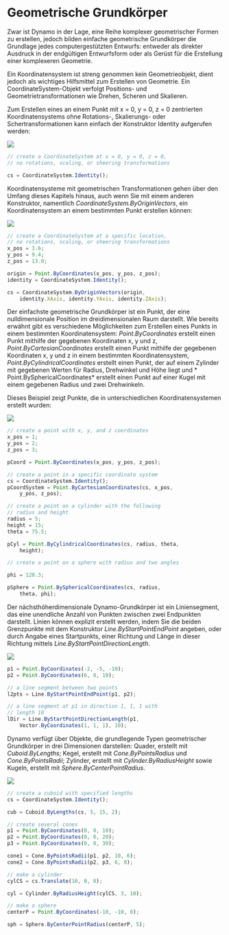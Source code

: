 # Geometrische Grundkörper

Zwar ist Dynamo in der Lage, eine Reihe komplexer geometrischer Formen zu erstellen, jedoch bilden einfache geometrische Grundkörper die Grundlage jedes computergestützten Entwurfs: entweder als direkter Ausdruck in der endgültigen Entwurfsform oder als Gerüst für die Erstellung einer komplexeren Geometrie.

Ein Koordinatensystem ist streng genommen kein Geometrieobjekt, dient jedoch als wichtiges Hilfsmittel zum Erstellen von Geometrie. Ein CoordinateSystem-Objekt verfolgt Positions- und Geometrietransformationen wie Drehen, Scheren und Skalieren.

Zum Erstellen eines an einem Punkt mit x = 0, y = 0, z = 0 zentrierten Koordinatensystems ohne Rotations-, Skalierungs- oder Schertransformationen kann einfach der Konstruktor Identity aufgerufen werden:

![](../.gitbook/assets/GeometricPrimitives\_01.png)

```js
// create a CoordinateSystem at x = 0, y = 0, z = 0,
// no rotations, scaling, or sheering transformations

cs = CoordinateSystem.Identity();
```

Koordinatensysteme mit geometrischen Transformationen gehen über den Umfang dieses Kapitels hinaus, auch wenn Sie mit einem anderen Konstruktor, namentlich _CoordinateSystem.ByOriginVectors_, ein Koordinatensystem an einem bestimmten Punkt erstellen können:

![](../.gitbook/assets/GeometricPrimitives\_02.png)

```js
// create a CoordinateSystem at a specific location,
// no rotations, scaling, or sheering transformations
x_pos = 3.6;
y_pos = 9.4;
z_pos = 13.0;

origin = Point.ByCoordinates(x_pos, y_pos, z_pos);
identity = CoordinateSystem.Identity();

cs = CoordinateSystem.ByOriginVectors(origin,
    identity.XAxis, identity.YAxis, identity.ZAxis);
```

Der einfachste geometrische Grundkörper ist ein Punkt, der eine nulldimensionale Position im dreidimensionalen Raum darstellt. Wie bereits erwähnt gibt es verschiedene Möglichkeiten zum Erstellen eines Punkts in einem bestimmten Koordinatensystem: _Point.ByCoordinates_ erstellt einen Punkt mithilfe der gegebenen Koordinaten x, y und z, _Point.ByCartesianCoordinates_ erstellt einen Punkt mithilfe der gegebenen Koordinaten x, y und z in einem bestimmten Koordinatensystem, _Point.ByCylindricalCoordinates_ erstellt einen Punkt, der auf einem Zylinder mit gegebenen Werten für Radius, Drehwinkel und Höhe liegt und \* Point.BySphericalCoordinates\* erstellt einen Punkt auf einer Kugel mit einem gegebenen Radius und zwei Drehwinkeln.

Dieses Beispiel zeigt Punkte, die in unterschiedlichen Koordinatensystemen erstellt wurden:

![](../.gitbook/assets/GeometricPrimitives\_03.png)

```js
// create a point with x, y, and z coordinates
x_pos = 1;
y_pos = 2;
z_pos = 3;

pCoord = Point.ByCoordinates(x_pos, y_pos, z_pos);

// create a point in a specific coordinate system
cs = CoordinateSystem.Identity();
pCoordSystem = Point.ByCartesianCoordinates(cs, x_pos,
    y_pos, z_pos);

// create a point on a cylinder with the following
// radius and height
radius = 5;
height = 15;
theta = 75.5;

pCyl = Point.ByCylindricalCoordinates(cs, radius, theta,
    height);

// create a point on a sphere with radius and two angles

phi = 120.3;

pSphere = Point.BySphericalCoordinates(cs, radius, 
    theta, phi);
```

Der nächsthöherdimensionale Dynamo-Grundkörper ist ein Liniensegment, das eine unendliche Anzahl von Punkten zwischen zwei Endpunkten darstellt. Linien können explizit erstellt werden, indem Sie die beiden Grenzpunkte mit dem Konstruktor _Line.ByStartPointEndPoint_ angeben, oder durch Angabe eines Startpunkts, einer Richtung und Länge in dieser Richtung mittels _Line.ByStartPointDirectionLength_.

![](../.gitbook/assets/GeometricPrimitives\_04.png)

```js
p1 = Point.ByCoordinates(-2, -5, -10);
p2 = Point.ByCoordinates(6, 8, 10);

// a line segment between two points
l2pts = Line.ByStartPointEndPoint(p1, p2); 

// a line segment at p1 in direction 1, 1, 1 with 
// length 10
lDir = Line.ByStartPointDirectionLength(p1,
    Vector.ByCoordinates(1, 1, 1), 10);
```

Dynamo verfügt über Objekte, die grundlegende Typen geometrischer Grundkörper in drei Dimensionen darstellen: Quader, erstellt mit _Cuboid.ByLengths_; Kegel, erstellt mit _Cone.ByPointsRadius_ und _Cone.ByPointsRadii_; Zylinder, erstellt mit _Cylinder.ByRadiusHeight_ sowie Kugeln, erstellt mit _Sphere.ByCenterPointRadius_.

![](../.gitbook/assets/GeometricPrimitives\_05.png)

```js
// create a cuboid with specified lengths
cs = CoordinateSystem.Identity();

cub = Cuboid.ByLengths(cs, 5, 15, 2);

// create several cones
p1 = Point.ByCoordinates(0, 0, 10);
p2 = Point.ByCoordinates(0, 0, 20);
p3 = Point.ByCoordinates(0, 0, 30);

cone1 = Cone.ByPointsRadii(p1, p2, 10, 6);
cone2 = Cone.ByPointsRadii(p2, p3, 6, 0);

// make a cylinder
cylCS = cs.Translate(10, 0, 0);

cyl = Cylinder.ByRadiusHeight(cylCS, 3, 10);

// make a sphere
centerP = Point.ByCoordinates(-10, -10, 0);

sph = Sphere.ByCenterPointRadius(centerP, 5);
```
